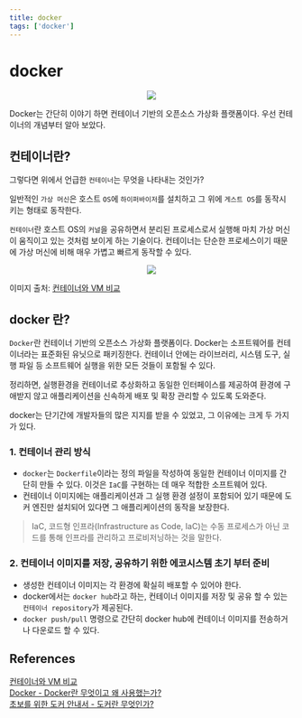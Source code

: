 ```yaml
---
title: docker
tags: ['docker']
---
```


# docker

<p align='center'>
    <img src='https://user-images.githubusercontent.com/59357153/135307677-f708244d-9aff-45f6-91c2-164e3a1afea1.png'>
</p>

Docker는 간단히 이야기 하면 컨테이너 기반의 오픈소스 가상화 플랫폼이다. 우선 컨테이너의 개념부터 알아 보았다.

## 컨테이너란?

그렇다면 위에서 언급한 `컨테이너`는 무엇을 나타내는 것인가?

일반적인 `가상 머신`은 호스트 `OS`에 `하이퍼바이저`를 설치하고 그 위에 `게스트 OS`를 동작시키는 형태로 동작한다. 

`컨테이너`란 호스트 OS의 `커널`을 공유하면서 분리된 프로세스로서 실행해 마치 가상 머신이 움직이고 있는 것처럼 보이게 하는 기술이다. 컨테이너는 단순한 프로세스이기 때문에 가상 머신에 비해 매우 가볍고 빠르게 동작할 수 있다.

<p align='center'>
    <img src='https://user-images.githubusercontent.com/59357153/135305500-424f1984-3edb-4d09-b2a9-68dbc5da5a67.png'>
</p>

이미지 출처: [컨테이너와 VM 비교](https://www.redhat.com/ko/topics/containers/containers-vs-vms)

## docker 란?

`Docker`란 컨테이너 기반의 오픈소스 가상화 플랫폼이다. Docker는 소프트웨어를 컨테이너라는 표준화된 유닛으로 패키징한다. 컨테이너 안에는 라이브러리, 시스템 도구, 실행 파일 등 소프트웨어 실행을 위한 모든 것들이 포함될 수 있다.

정리하면, 실행환경을 컨테이너로 추상화하고 동일한 인터페이스를 제공하여 환경에 구애받지 않고 애플리케이션을 신속하게 배포 및 확장 관리할 수 있도록 도와준다.

docker는 단기간에 개발자들의 많은 지지를 받을 수 있었고, 그 이유에는 크게 두 가지가 있다.

### 1. 컨테이너 관리 방식
 * `docker`는 `Dockerfile`이라는 정의 파일을 작성하여 동일한 컨테이너 이미지를 간단히 만들 수 있다. 이것은 `IaC`를 구현하는 데 매우 적합한 소프트웨어 있다.
 * 컨테이너 이미지에는 애플리케이션과 그 실행 환경 설정이 포함되어 있기 때문에 도커 엔진만 설치되어 있다면 그 애플리케이션의 동작을 보장한다.

> IaC, 코드형 인프라(Infrastructure as Code, IaC)는 수동 프로세스가 아닌 코드를 통해 인프라를 관리하고 프로비저닝하는 것을 말한다.

### 2. 컨테이너 이미지를 저장, 공유하기 위한 에코시스템 초기 부터 준비
 * 생성한 컨테이너 이미지는 각 환경에 확실히 배포할 수 있어야 한다. 
 * docker에서는 `docker hub`라고 하는, 컨테이너 이미지를 저장 및 공유 할 수 있는 `컨테이너 repository`가 제공된다. 
 * `docker push/pull` 명령으로 간단히 docker hub에 컨테이너 이미지를 전송하거나 다운로드 할 수 있다.

## References

[컨테이너와 VM 비교](https://www.redhat.com/ko/topics/containers/containers-vs-vms)<br>
[Docker - Docker란 무엇이고 왜 사용했는가?](https://jeongupark-study-house.tistory.com/76)<br>
[초보를 위한 도커 안내서 - 도커란 무엇인가? ](https://subicura.com/2017/01/19/docker-guide-for-beginners-1.html)

<TagLinks />